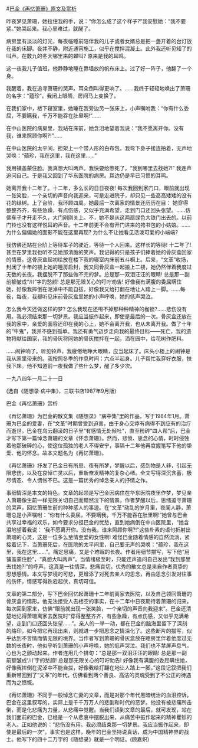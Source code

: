 #[巴金《再忆萧珊》原文及赏析](https://www.vrrw.net/wx/9088.html)

昨夜梦见萧珊，她拉住我的手，说：“你怎么成了这个样子?”我安慰她：“我不要紧。”她哭起来。我心里难过，就醒了。

病房里有淡淡的灯光，每夜临睡前陪伴我的儿子或者女婿总是把一盏开着的台灯放在我的床脚。夜并不静，附近通宵施工，似乎在搅拌混凝土。此外我还听见知了的叫声。在数九的冬天哪里来的蝉叫? 原来是我的耳鸣。

这一夜我儿子值班，他静静地睡在靠墙放的帆布床上。过了好一阵子，他翻了一个身。

我醒着，我在追寻萧珊的哭声。耳朵倒叫得更响了。……我终于轻轻地唤出了萧珊的名字：“蕴珍”。我闭上眼睛，房间马上变换了。



在我们家中，楼下寝室里，她睡在我旁边另一张床上，小声嘱咐我：“你有什么委屈，不要瞒我，千万不能吞在肚里啊!”……

在中山医院的病房里，我站在床前，她含泪地望着我说：“我不愿离开你。没有我，谁来照顾你啊?!”……

在中山医院的太平间，担架上一个带人形的白布包，我弯下身子接连拍着，无声地哭唤：“蕴珍，我在这里，我在这里……”

我用铺盖蒙住脸。我真想大叫两声。我快要给憋死了。“我到哪里去找她?!” 我连声追问自己。于是我又回到了华东医院的病房。耳边仍是早已习惯的耳鸣。

她离开我十二年了。十二年，多么长的日日夜夜! 每次我回到家门口，眼前就出现一张笑脸，一个亲切的声音向我迎来，可是走进院子，却只见一些高高矮矮的没有花的绿树。上了台阶，我环顾四周，她最后一次离家的情景还历历在目： 她穿得整整齐齐，有些急躁，有点伤感，又似乎充满希望，走到门口还回头张望。……仿佛车子才开走不久，大门刚刚关上。不，她不是从这两扇绿色大铁门出去的。以前门铃也没有这样悦耳的声音。十二年前更不会有开门进来的挎书包的小姑娘。…… 为什么偏偏她的面影不能在这里再现? 为什么不让她看见活泼可爱的小端端?

我仿佛还站在台阶上等待车子的驶近，等待一个人回来。这样长的等待! 十二年了! 甚至在梦里我也听不见她那清脆的笑声。我记得的只是孩子们捧着她的骨灰盒回家的情景。这骨灰盒起初给放在楼下我的寝室内床前五斗橱上。后来，“文革”收场，封闭了十年的楼上她的睡房启封，我又同骨灰盒一起搬上二楼，她仍然伴着我度过无数的长夜。我摆脱不了那些做不完的梦。总是那一双泪汪汪的眼睛! 总是那一副前额皱成“川”字的愁颜! 总是那无限关心的叮咛劝告! 好像我有满腹的委屈瞒住她，好像我摔倒在泥淖中不能自拔，好像我又给打翻在地让人踏上一脚。……每夜，每夜，我都听见床前骨灰盒里她的小声呼唤，她的低声哭泣。

怎么我今天还做这样的梦? 怎么我现在还甩不掉那种种精神的枷锁?……悲伤没有用。我必须结束那一切梦景。我应当振作起来，即使是最后的一次。骨灰盒还放在我的家中，亲爱的面容还印在我的心上，她不会离开我，也从未离开我。做了十年的“牛鬼”，我并不感到孤单。我还有勇气迈步走向我的最终目标——死亡，我的遗物将献给国家，我的骨灰将同她的骨灰搅拌在一起，洒在园中，给花树作肥料。

……闹钟响了。听见铃声，我疲倦地睁大眼睛，应当起床了。床头小柜上的闹钟是我从家里带来的。我按照冬季的作息时间：六点半起身。儿子帮忙我穿好衣服，扶我下床。他不知道前一夜我做了些什么梦，醒了多少次。

一九八四年一月二十一日

(选自《随想录·病中集》，三联书店1987年9月版)

巴金《再忆萧珊》赏析

《再忆萧珊》为巴金的散文集《随想录》“病中集”里的作品，写于1984年1月。萧珊为巴金的爱妻，在“文革”时期曾受到迫害，由于身心交瘁有病得不到应有的治疗而逝世。巴金在乌云翻滚的日子里“有感情无处倾吐”，直至粉碎“四人帮”后，巴金才写下第一篇悼念萧珊的文章《怀念萧珊》。然而，悲愤、思念的心情，时时侵蚀着他那破碎的心，使这位孤独的老人不得安宁，事隔十二年他再度握笔写下他的挚爱、他的怀念。故本文题名为《再忆萧珊》。

《再忆萧珊》抒发了巴金日有所思、夜有所梦，梦醒以后，感到物是人非，引起无限悲伤，以及在哀悼亡灵以后，重新奋发精神的复杂心绪。全文写得深沉含蓄，极尽情态、令人惆怅不已。这是一篇优秀的悼念亲人的抒情之作。

事细情深是本文的特色。文章的起领是写巴金因病住在华东医院夜里作梦，梦见亲人萧珊像生前一样无限关切自己而黯然泣下的情景。作者梦醒以后，思绪追寻萧珊的哭声，回忆萧珊生前的种种感人的事迹。在“文革”动乱的岁月里，夜阑人静，萧珊总是小声嘱咐：“你有什么委屈，不要瞒我，千万不能吞在肚里啊!”她曾与巴金共享过幸福的欢乐，如今要求分担巴金的忧愁，直到她病倒在中山医院里，“她含泪地望着我说： ‘我不愿离开你。没有我，谁来照顾你啊?!”这些朴素的语句折射出萧珊的心灵，这是一位多么至情至爱的女性啊! 难怪巴金随着情感的自然流淌，紧接着记下，当萧珊死后，在医院的太平间里，自己要无声的哭唤：“蕴珍，我在这里，我在这里……”。痛定思痛，又是个难眠的长夜。作者用细节描写，写下他“用铺盖蒙住脸”，“真想大叫两声”。当情绪极至时，只能连声追问自己发出“我到那里去找她?!”的呼声。这真是一往情深，悲痛哀切。优秀的散文总是来自作者真挚的思想感情。本文写梦境的可悲，更增添了对死去亲人的思念，再由思念引发对往事的伤怀，情感写得跌宕起伏，真切可信。

文章的第二部分，写下巴金回忆起萧珊十二年前离家去医院，以及自己领回萧珊的骨灰盒的情形。他无法接受人去楼空的事实，在十二年中日夜期待着萧珊的归来。每次回到家来，仿佛“眼前就出现一张笑脸，一个亲切的声音向我迎来”。巴金还清楚地记得萧珊离家去医院时“穿得整整齐齐，有些急躁，有点伤感，又似乎充满希望，走到门口还回头张望……”。亲人的一举一动，都在巴金的脑海里留下了深刻的烙印，如今把它再现出来，则就进一步把思念之情深化了。这些断片的描写，似乎达到不言情而情无限的境界。当作者写到萧珊的骨灰盒放在睡房里伴着他度过无数的长夜时，他似乎听到萧珊的小声呼唤，她的低声哭泣。我们也不禁屏声息气，心也为之颤动起来。作者连用几个排句：“总是那一双泪汪汪的眼睛! 总是那一副前额皱成‘川’字的愁颜! 总是那无限关心的叮咛劝告! 好像我有满腹的委屈瞒住她，好像我摔倒在泥淖中不能自拔，好像我给打翻在地让人踏上一脚。”这段记叙把我们重新带回到了“文革”的年代，仿佛看到两个善良、高洁的灵魂受到了不公正的待遇而为之愤慨。

《再忆萧珊》不同于一般悼念亡妻的文章，而是对那个年代黑暗统治的血泪控诉。巴金在这里叙写的，实际上是千千万万人的悲剧和时代的恶梦。他没有被悲痛所击倒，而是化悲痛为力量，从悲痛中觉醒。当我们读到文章的最后，就可发现，站在我们面前的巴金，已经是一个从悲哀中摆脱出来，从痛苦中振作起来的精神矍铄的老人。正如他说的：“悲伤没有用。我必须结束那一切梦景。我应当振作起来，即使是最后的一次”。事实也是这样，晚年的巴金坚持说真话，成为中国精神界的战士。他写下的四十二万字的《随想录》就是一个明证。(顾嘉炽)

